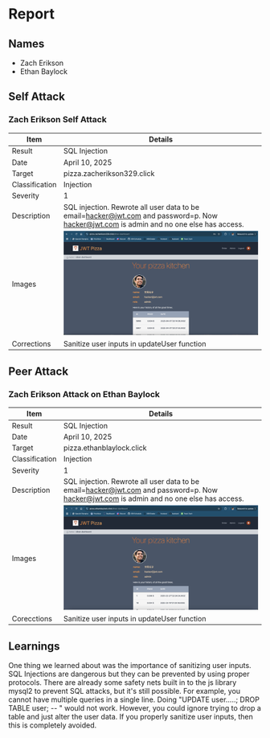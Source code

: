 # Report

## Names

- Zach Erikson
- Ethan Baylock

## Self Attack

### Zach Erikson Self Attack

| Item           | Details                                                                                                                                 |
| -------------- | --------------------------------------------------------------------------------------------------------------------------------------- |
| Result         | SQL Injection                                                                                                                           |
| Date           | April 10, 2025                                                                                                                          |
| Target         | pizza.zacherikson329.click                                                                                                              |
| Classification | Injection                                                                                                                               |
| Severity       | 1                                                                                                                                       |
| Description    | SQL injection. Rewrote all user data to be email=hacker@jwt.com and password=p. Now hacker@jwt.com is admin and no one else has access. |
| Images         | ![self attack](penetrationTests/erikson_self_attack.png)                                                                                |
| Corrections    | Sanitize user inputs in updateUser function                                                                                             |

## Peer Attack

### Zach Erikson Attack on Ethan Baylock

| Item           | Details                                                                                                                                 |
| -------------- | --------------------------------------------------------------------------------------------------------------------------------------- |
| Result         | SQL Injection                                                                                                                           |
| Date           | April 10, 2025                                                                                                                          |
| Target         | pizza.ethanblaylock.click                                                                                                               |
| Classification | Injection                                                                                                                               |
| Severity       | 1                                                                                                                                       |
| Description    | SQL injection. Rewrote all user data to be email=hacker@jwt.com and password=p. Now hacker@jwt.com is admin and no one else has access. |
| Images         | ![attack on ethan](penetrationTests/erikson_attack_on_ethan.png)                                                                        |
| Corecctions    | Sanitize user inputs in updateUser function                                                                                             |

## Learnings

One thing we learned about was the importance of sanitizing user inputs. SQL Injections are dangerous but they can be prevented by using proper protocols. There are already some safety nets built in to the js library mysql2 to prevent SQL attacks, but it's still possible. For example, you cannot have multiple queries in a single line. Doing "UPDATE user.....; DROP TABLE user; -- " would not work. However, you could ignore trying to drop a table and just alter the user data. If you properly sanitize user inputs, then this is completely avoided.
